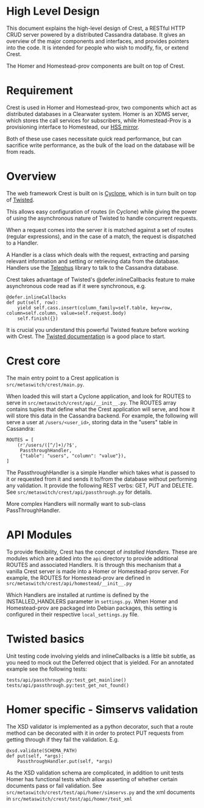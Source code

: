 High Level Design
=================

This document explains the high-level design of Crest, a RESTful HTTP
CRUD server powered by a distributed Cassandra database.
It gives an overview of the major components and interfaces, and
provides pointers into the code. It is intended for people who wish
to modify, fix, or extend Crest.

The Homer and Homestead-prov components are built on top of Crest. 

Requirement
===========

Crest is used in Homer and Homestead-prov, two components which act as
distributed databases in a Clearwater system. Homer is an XDMS server,
which stores the call services for subscribers, while Homestead-Prov is
a provisioning interface to Homestead, our [HSS mirror](https://github.com/Metaswitch/homestead).

Both of these use cases necessitate quick read performance, but can
sacrifice write performance, as the bulk of the load on the database 
will be from reads.

Overview
========

The web framework Crest is built on is [Cyclone](http://cyclone.io/),
which is in turn built on top of [Twisted](http://twistedmatrix.com/trac/).

This allows easy configuration of routes (in Cyclone) while giving the
power of using the asynchronous nature of Twisted to handle concurrent
requests.

When a request comes into the server it is matched against a set of
routes (regular expressions), and in the case of a match, the request
is dispatched to a Handler.

A Handler is a class which deals with the request, extracting and parsing
relevant information and setting or retrieving data from the database.
Handlers use the [Telephus](https://github.com/driftx/Telephus) library
to talk to the Cassandra database.

Crest takes advantage of Twisted's @defer.inlineCallbacks feature
to make asynchronous code read as if it were synchronous, e.g.

    @defer.inlineCallbacks
    def put(self, row):
        yield self.cass.insert(column_family=self.table, key=row, column=self.column, value=self.request.body)
        self.finish({})

It is crucial you understand this powerful Twisted feature before working
with Crest. The [Twisted documentation](http://twistedmatrix.com/documents/current/core/howto/defer.html)
is a good place to start.

Crest core
==========

The main entry point to a Crest application is `src/metaswitch/crest/main.py`.

When loaded this will start a Cyclone application, and look for ROUTES to serve
in `src/metaswitch/crest/api/__init__.py`. The ROUTES array contains tuples
that define what the Crest application will serve, and how it will store this data
in the Cassandra backend. For example, the following will serve a user at `/users/<user_id>`,
storing data in the "users" table in Cassandra:

    ROUTES = [
        (r'/users/([^/]+)/?$',
         PassthroughHandler,
         {"table": "users", "column": "value"}),
    ]

The PassthroughHandler is a simple Handler which takes what is passed to it
or requested from it and sends it to/from the database without performing any
validation. It provide the following REST verbs: GET, PUT and DELETE. See
`src/metaswitch/crest/api/passthrough.py` for details.

More complex Handlers will normally want to sub-class PassThroughHandler.

API Modules
===========

To provide flexibility, Crest has the concept of *installed Handlers*. These
are modules which are added into the `api` directory to provide additional
ROUTES and associated Handlers. It is through this mechanism that a vanilla
Crest server is made into a Homer or Homestead-prov server. For example, the
ROUTES for Homestead-prov are defined in `src/metaswitch/crest/api/homestead/__init__.py`

Which Handlers are installed at runtime is defined by the INSTALLED_HANDLERS
parameter in `settings.py`. When Homer and Homestead-prov are packaged into Debian
packages, this setting is configured in their respective `local_settings.py` file.

Twisted basics
==============

Unit testing code involving yields and inlineCallbacks is a little bit subtle,
as you need to mock out the Deferred object that is yielded. For an annotated example
see the following tests:

    tests/api/passthrough.py:test_get_mainline()
    tests/api/passthrough.py:test_get_not_found()

Homer specific - Simservs validation
====================================

The XSD validator is implemented as a python decorator, such that a route
method can be decorated with it in order to protect PUT requests from getting
through if they fail the validation. E.g.

    @xsd.validate(SCHEMA_PATH)
    def put(self, *args):
        PassthroughHandler.put(self, *args)

As the XSD validation schema are complicated, in addition to unit tests
Homer has functional tests which allow asserting of whether certain
documents pass or fail validation. See `src/metaswitch/crest/test/api/homer/simservs.py`
and the xml documents in `src/metaswitch/crest/test/api/homer/test_xml`
